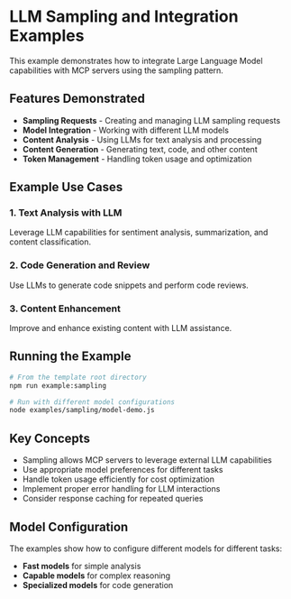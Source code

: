 # LLM Sampling and Integration Examples

This example demonstrates how to integrate Large Language Model capabilities with MCP servers using the sampling pattern.

## Features Demonstrated

- **Sampling Requests** - Creating and managing LLM sampling requests
- **Model Integration** - Working with different LLM models
- **Content Analysis** - Using LLMs for text analysis and processing
- **Content Generation** - Generating text, code, and other content
- **Token Management** - Handling token usage and optimization

## Example Use Cases

### 1. Text Analysis with LLM
Leverage LLM capabilities for sentiment analysis, summarization, and content classification.

### 2. Code Generation and Review
Use LLMs to generate code snippets and perform code reviews.

### 3. Content Enhancement
Improve and enhance existing content with LLM assistance.

## Running the Example

```bash
# From the template root directory
npm run example:sampling

# Run with different model configurations
node examples/sampling/model-demo.js
```

## Key Concepts

- Sampling allows MCP servers to leverage external LLM capabilities
- Use appropriate model preferences for different tasks
- Handle token usage efficiently for cost optimization
- Implement proper error handling for LLM interactions
- Consider response caching for repeated queries

## Model Configuration

The examples show how to configure different models for different tasks:
- **Fast models** for simple analysis
- **Capable models** for complex reasoning
- **Specialized models** for code generation